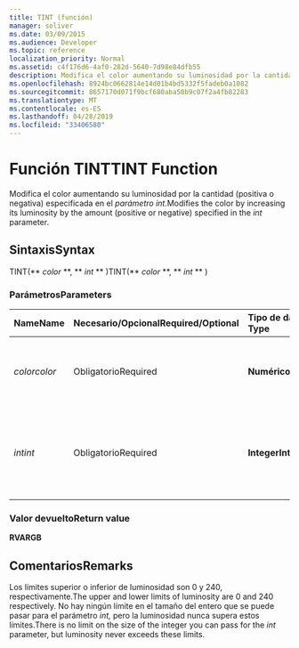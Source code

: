 ```yaml
---
title: TINT (función)
manager: soliver
ms.date: 03/09/2015
ms.audience: Developer
ms.topic: reference
localization_priority: Normal
ms.assetid: c4f176d6-4af0-282d-5640-7d98e84dfb55
description: Modifica el color aumentando su luminosidad por la cantidad (positiva o negativa) especificada en el parámetro int.
ms.openlocfilehash: 8924bc0662814e14d01b4bd5332f5fadeb0a1082
ms.sourcegitcommit: 8657170d071f9bcf680aba50b9c07f2a4fb82283
ms.translationtype: MT
ms.contentlocale: es-ES
ms.lasthandoff: 04/28/2019
ms.locfileid: "33406580"
---
```

# <a name="tint-function"></a><span data-ttu-id="0106e-103">Función TINT</span><span class="sxs-lookup"><span data-stu-id="0106e-103">TINT Function</span></span>

<span data-ttu-id="0106e-104">Modifica el color aumentando su luminosidad por la cantidad (positiva o negativa) especificada en el _parámetro int._</span><span class="sxs-lookup"><span data-stu-id="0106e-104">Modifies the color by increasing its luminosity by the amount (positive or negative) specified in the  _int_ parameter.</span></span> 
  
## <a name="syntax"></a><span data-ttu-id="0106e-105">Sintaxis</span><span class="sxs-lookup"><span data-stu-id="0106e-105">Syntax</span></span>

<span data-ttu-id="0106e-106">TINT(\*\* *color* \*\*, \*\* *int* \*\* )</span><span class="sxs-lookup"><span data-stu-id="0106e-106">TINT(\*\* *color* \*\*, \*\* *int* \*\* )</span></span> 
  
### <a name="parameters"></a><span data-ttu-id="0106e-107">Parámetros</span><span class="sxs-lookup"><span data-stu-id="0106e-107">Parameters</span></span>

|<span data-ttu-id="0106e-108">**Name**</span><span class="sxs-lookup"><span data-stu-id="0106e-108">**Name**</span></span>|<span data-ttu-id="0106e-109">**Necesario/Opcional**</span><span class="sxs-lookup"><span data-stu-id="0106e-109">**Required/Optional**</span></span>|<span data-ttu-id="0106e-110">**Tipo de datos**</span><span class="sxs-lookup"><span data-stu-id="0106e-110">**Data Type**</span></span>|<span data-ttu-id="0106e-111">**Descripción**</span><span class="sxs-lookup"><span data-stu-id="0106e-111">**Description**</span></span>|
|:-----|:-----|:-----|:-----|
| <span data-ttu-id="0106e-112">_color_</span><span class="sxs-lookup"><span data-stu-id="0106e-112">_color_</span></span> <br/> |<span data-ttu-id="0106e-113">Obligatorio</span><span class="sxs-lookup"><span data-stu-id="0106e-113">Required</span></span>  <br/> |<span data-ttu-id="0106e-114">**Numérico**</span><span class="sxs-lookup"><span data-stu-id="0106e-114">**Numeric**</span></span> <br/> |<span data-ttu-id="0106e-115">Índice de color de Microsoft Visio o valor RGB del color.</span><span class="sxs-lookup"><span data-stu-id="0106e-115">The Microsoft Visio color index or RGB value of the color.</span></span>  <br/> |
| <span data-ttu-id="0106e-116">_int_</span><span class="sxs-lookup"><span data-stu-id="0106e-116">_int_</span></span> <br/> |<span data-ttu-id="0106e-117">Obligatorio</span><span class="sxs-lookup"><span data-stu-id="0106e-117">Required</span></span>  <br/> |<span data-ttu-id="0106e-118">**Integer**</span><span class="sxs-lookup"><span data-stu-id="0106e-118">**Integer**</span></span> <br/> |<span data-ttu-id="0106e-p101">Cantidad por la que se aumenta la luminosidad del color. Puede ser positiva o negativa.</span><span class="sxs-lookup"><span data-stu-id="0106e-p101">The amount by which to increase the luminosity of the color. Can be positive or negative.</span></span>  <br/> |
   
### <a name="return-value"></a><span data-ttu-id="0106e-121">Valor devuelto</span><span class="sxs-lookup"><span data-stu-id="0106e-121">Return value</span></span>

 <span data-ttu-id="0106e-122">**RVA**</span><span class="sxs-lookup"><span data-stu-id="0106e-122">**RGB**</span></span>
  
## <a name="remarks"></a><span data-ttu-id="0106e-123">Comentarios</span><span class="sxs-lookup"><span data-stu-id="0106e-123">Remarks</span></span>

<span data-ttu-id="0106e-124">Los límites superior o inferior de luminosidad son 0 y 240, respectivamente.</span><span class="sxs-lookup"><span data-stu-id="0106e-124">The upper and lower limits of luminosity are 0 and 240 respectively.</span></span> <span data-ttu-id="0106e-125">No hay ningún límite en el tamaño del entero que se puede pasar para el parámetro  _int,_ pero la luminosidad nunca supera estos límites.</span><span class="sxs-lookup"><span data-stu-id="0106e-125">There is no limit on the size of the integer you can pass for the  _int_ parameter, but luminosity never exceeds these limits.</span></span> 
  

